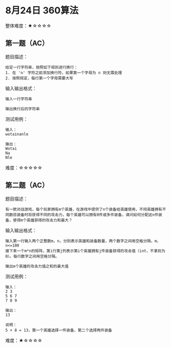 # 8月24日 360算法

整体难度：★☆☆☆☆

## 第一题（AC）

题目描述：

    给定一行字符串，按照如下规则进行换行：
    1. 在 'n' 字符之前添加换行符，如果第一个字母为 n 则无需处理
    2. 按照规定，每行第一个字母需要大写

输入输出格式：

    输入一行字符串

    输出换行后的字符串

测试用例：

    输入：
    wotainanle

    输出：
    Wotai
    Na
    Nle


难度：☆☆☆☆☆

## 第二题（AC）

题目描述：

    有一款对战游戏，每个玩家拥有m个英雄，在游戏中提供了n个装备给英雄使用，不同英雄拥有不同数目装备时将获得不同的攻击力，每个英雄可以拥有0件或多件装备，请问如何分配这n件装备，使得m个英雄获得的攻击力和最大？

输入输出格式：

    输入第一行输入两个正整数m，n，分别表示英雄和装备数量，两个数字之间用空格分隔，m，n<=100
    接下来一个m*n的矩阵，第i行第j列表示第i个英雄拥有j件装备获得的攻击值（int，不拿则为0）。每行数字之间用空格分隔。

    输出m个英雄的攻击力值之和的最大值

测试用例：

    输入：
    2 3
    5 6 7
    7 8 9

    输出：
    13

    说明：
    5 + 8 = 13，第一个英雄选择一件装备，第二个选择两件装备


难度：★☆☆☆☆